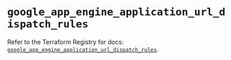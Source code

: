 # `google_app_engine_application_url_dispatch_rules`

Refer to the Terraform Registry for docs: [`google_app_engine_application_url_dispatch_rules`](https://registry.terraform.io/providers/hashicorp/google/6.10.0/docs/resources/app_engine_application_url_dispatch_rules).
